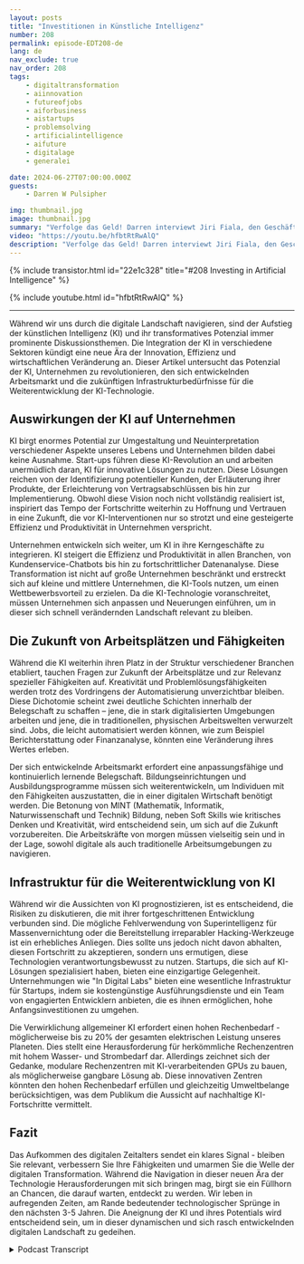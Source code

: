 ```yaml
---
layout: posts
title: "Investitionen in Künstliche Intelligenz"
number: 208
permalink: episode-EDT208-de
lang: de
nav_exclude: true
nav_order: 208
tags:
    - digitaltransformation
    - aiinnovation
    - futureofjobs
    - aiforbusiness
    - aistartups
    - problemsolving
    - artificialintelligence
    - aifuture
    - digitalage
    - generalei

date: 2024-06-27T07:00:00.000Z
guests:
    - Darren W Pulsipher

img: thumbnail.jpg
image: thumbnail.jpg
summary: "Verfolge das Geld! Darren interviewt Jiri Fiala, den Geschäftsführer der VC-Firma Indigilabs, um tiefer in die Investment-Trends von VCs einzutauchen und zu ergründen, wie große Unternehmen versuchen, ein Phänomen einzufangen, das vergleichbar ist mit den 1990er Jahren."
video: "https://youtu.be/hfbtRtRwAlQ"
description: "Verfolge das Geld! Darren interviewt Jiri Fiala, den Geschäftsführer der VC-Firma Indigilabs, um tiefer in die Investment-Trends von VCs einzutauchen und zu ergründen, wie große Unternehmen versuchen, ein Phänomen einzufangen, das vergleichbar ist mit den 1990er Jahren."
---
```


<div>
{% include transistor.html id="22e1c328" title="#208 Investing in Artificial Intelligence" %}

{% include youtube.html id="hfbtRtRwAlQ" %}
</div>

---

Während wir uns durch die digitale Landschaft navigieren, sind der Aufstieg der künstlichen Intelligenz (KI) und ihr transformatives Potenzial immer prominente Diskussionsthemen. Die Integration der KI in verschiedene Sektoren kündigt eine neue Ära der Innovation, Effizienz und wirtschaftlichen Veränderung an. Dieser Artikel untersucht das Potenzial der KI, Unternehmen zu revolutionieren, den sich entwickelnden Arbeitsmarkt und die zukünftigen Infrastrukturbedürfnisse für die Weiterentwicklung der KI-Technologie.

## Auswirkungen der KI auf Unternehmen

KI birgt enormes Potential zur Umgestaltung und Neuinterpretation verschiedener Aspekte unseres Lebens und Unternehmen bilden dabei keine Ausnahme. Start-ups führen diese KI-Revolution an und arbeiten unermüdlich daran, KI für innovative Lösungen zu nutzen. Diese Lösungen reichen von der Identifizierung potentieller Kunden, der Erläuterung ihrer Produkte, der Erleichterung von Vertragsabschlüssen bis hin zur Implementierung. Obwohl diese Vision noch nicht vollständig realisiert ist, inspiriert das Tempo der Fortschritte weiterhin zu Hoffnung und Vertrauen in eine Zukunft, die vor KI-Interventionen nur so strotzt und eine gesteigerte Effizienz und Produktivität in Unternehmen verspricht.

Unternehmen entwickeln sich weiter, um KI in ihre Kerngeschäfte zu integrieren. KI steigert die Effizienz und Produktivität in allen Branchen, von Kundenservice-Chatbots bis hin zu fortschrittlicher Datenanalyse. Diese Transformation ist nicht auf große Unternehmen beschränkt und erstreckt sich auf kleine und mittlere Unternehmen, die KI-Tools nutzen, um einen Wettbewerbsvorteil zu erzielen. Da die KI-Technologie voranschreitet, müssen Unternehmen sich anpassen und Neuerungen einführen, um in dieser sich schnell verändernden Landschaft relevant zu bleiben.

## Die Zukunft von Arbeitsplätzen und Fähigkeiten

Während die KI weiterhin ihren Platz in der Struktur verschiedener Branchen etabliert, tauchen Fragen zur Zukunft der Arbeitsplätze und zur Relevanz spezieller Fähigkeiten auf. Kreativität und Problemlösungsfähigkeiten werden trotz des Vordringens der Automatisierung unverzichtbar bleiben. Diese Dichotomie scheint zwei deutliche Schichten innerhalb der Belegschaft zu schaffen – jene, die in stark digitalisierten Umgebungen arbeiten und jene, die in traditionellen, physischen Arbeitswelten verwurzelt sind. Jobs, die leicht automatisiert werden können, wie zum Beispiel Berichterstattung oder Finanzanalyse, könnten eine Veränderung ihres Wertes erleben.

Der sich entwickelnde Arbeitsmarkt erfordert eine anpassungsfähige und kontinuierlich lernende Belegschaft. Bildungseinrichtungen und Ausbildungsprogramme müssen sich weiterentwickeln, um Individuen mit den Fähigkeiten auszustatten, die in einer digitalen Wirtschaft benötigt werden. Die Betonung von MINT (Mathematik, Informatik, Naturwissenschaft und Technik) Bildung, neben Soft Skills wie kritisches Denken und Kreativität, wird entscheidend sein, um sich auf die Zukunft vorzubereiten. Die Arbeitskräfte von morgen müssen vielseitig sein und in der Lage, sowohl digitale als auch traditionelle Arbeitsumgebungen zu navigieren.

## Infrastruktur für die Weiterentwicklung von KI

Während wir die Aussichten von KI prognostizieren, ist es entscheidend, die Risiken zu diskutieren, die mit ihrer fortgeschrittenen Entwicklung verbunden sind. Die mögliche Fehlverwendung von Superintelligenz für Massenvernichtung oder die Bereitstellung irreparabler Hacking-Werkzeuge ist ein erhebliches Anliegen. Dies sollte uns jedoch nicht davon abhalten, diesen Fortschritt zu akzeptieren, sondern uns ermutigen, diese Technologien verantwortungsbewusst zu nutzen. Startups, die sich auf KI-Lösungen spezialisiert haben, bieten eine einzigartige Gelegenheit. Unternehmungen wie "In Digital Labs" bieten eine wesentliche Infrastruktur für Startups, indem sie kostengünstige Ausführungsdienste und ein Team von engagierten Entwicklern anbieten, die es ihnen ermöglichen, hohe Anfangsinvestitionen zu umgehen.

Die Verwirklichung allgemeiner KI erfordert einen hohen Rechenbedarf - möglicherweise bis zu 20% der gesamten elektrischen Leistung unseres Planeten. Dies stellt eine Herausforderung für herkömmliche Rechenzentren mit hohem Wasser- und Strombedarf dar. Allerdings zeichnet sich der Gedanke, modulare Rechenzentren mit KI-verarbeitenden GPUs zu bauen, als möglicherweise gangbare Lösung ab. Diese innovativen Zentren könnten den hohen Rechenbedarf erfüllen und gleichzeitig Umweltbelange berücksichtigen, was dem Publikum die Aussicht auf nachhaltige KI-Fortschritte vermittelt.

## Fazit

Das Aufkommen des digitalen Zeitalters sendet ein klares Signal - bleiben Sie relevant, verbessern Sie Ihre Fähigkeiten und umarmen Sie die Welle der digitalen Transformation. Während die Navigation in dieser neuen Ära der Technologie Herausforderungen mit sich bringen mag, birgt sie ein Füllhorn an Chancen, die darauf warten, entdeckt zu werden. Wir leben in aufregenden Zeiten, am Rande bedeutender technologischer Sprünge in den nächsten 3-5 Jahren. Die Aneignung der KI und ihres Potentials wird entscheidend sein, um in dieser dynamischen und sich rasch entwickelnden digitalen Landschaft zu gedeihen.



<details>
<summary> Podcast Transcript </summary>

<p></p>

</details>
